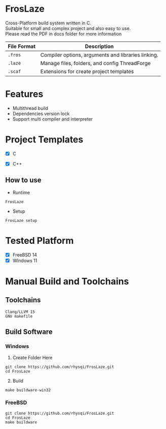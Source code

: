 # FrosLaze
Cross-Platform build system written in C. <br>
Suitable for small and complex project and also easy to use. <br>
Please read the PDF in docs folder for more information

| File Format | Description |
| - | -
| `.fros` | Compiler options, arguments and libraries linking.
| `.laze` | Manage files, folders, and config ThreadForge
| `.scaf` | Extensions for create project templates

# Features
- Multithread build
- Dependencies version lock
- Support multi compiler and interpreter

# Project Templates
- [x] C
- [x] C++


## How to use
- Runtime
```
FrosLaze
```
- Setup
```
FrosLaze setup
```

# Tested Platform
- [x] FreeBSD 14
- [x] WIndows 11

# Manual Build and Toolchains
## Toolchains
```
Clang/LLVM 15
GNU makefile
```

## Build Software
### Windows
1. Create Folder Here
```
git clone https://github.com/rhysqi/FrosLaze.git
cd FrosLaze
```

2. Build
```
make buildware-win32
```

### FreeBSD
```
git clone https://github.com/rhysqi/FrosLaze.git
cd FrosLaze
make buildware
```
